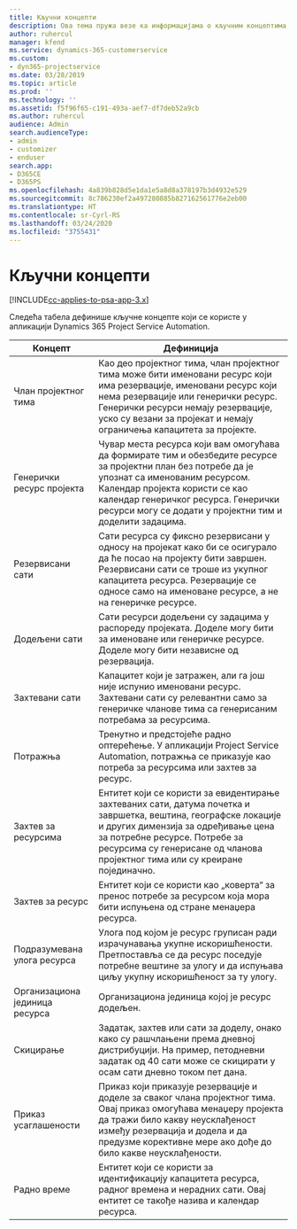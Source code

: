 ```yaml
---
title: Кључни концепти
description: Ова тема пружа везе ка информацијама о кључним концептима за управљање ресурсима у апликацији Project Service Automation.
author: ruhercul
manager: kfend
ms.service: dynamics-365-customerservice
ms.custom:
- dyn365-projectservice
ms.date: 03/28/2019
ms.topic: article
ms.prod: ''
ms.technology: ''
ms.assetid: f5f96f65-c191-493a-aef7-df7deb52a9cb
ms.author: ruhercul
audience: Admin
search.audienceType:
- admin
- customizer
- enduser
search.app:
- D365CE
- D365PS
ms.openlocfilehash: 4a839b828d5e1da1e5a8d8a378197b3d4932e529
ms.sourcegitcommit: 8c786230ef2a497280885b827162561776e2eb00
ms.translationtype: HT
ms.contentlocale: sr-Cyrl-RS
ms.lasthandoff: 03/24/2020
ms.locfileid: "3755431"
---
```

# <a name="key-concepts"></a>Кључни концепти

[!INCLUDE[cc-applies-to-psa-app-3.x](../includes/cc-applies-to-psa-app-3x.md)]

Следећа табела дефинише кључне концепте који се користе у апликацији Dynamics 365 Project Service Automation.

| Концепт                    | Дефиниција |
|----------------------------|------------|
| Члан пројектног тима        | Као део пројектног тима, члан пројектног тима може бити именовани ресурс који има резервације, именовани ресурс који нема резервације или генерички ресурс. Генерички ресурси немају резервације, уско су везани за пројекат и немају ограничења капацитета за пројекте. |
| Генерички ресурс пројекта   | Чувар места ресурса који вам омогућава да формирате тим и обезбедите ресурсе за пројектни план без потребе да је упознат са именованим ресурсом. Календар пројекта користи се као календар генеричког ресурса. Генерички ресурси могу се додати у пројектни тим и доделити задацима. |
| Резервисани сати               | Сати ресурса су фиксно резервисани у односу на пројекат како би се осигурало да ће посао на пројекту бити завршен. Резервисани сати се троше из укупног капацитета ресурса. Резервације се односе само на именоване ресурсе, а не на генеричке ресурсе. |
| Додељени сати             | Сати ресурси додељени су задацима у распореду пројеката. Доделе могу бити за именоване или генеричке ресурсе. Доделе могу бити независне од резервација. |
| Захтевани сати             | Капацитет који је затражен, али га још није испунио именовани ресурс. Захтевани сати су релевантни само за генеричке чланове тима са генерисаним потребама за ресурсима. |
| Потражња                     | Тренутно и предстојеће радно оптерећење. У апликацији Project Service Automation, потражња се приказује као потреба за ресурсима или захтев за ресурс. |
| Захтев за ресурсима       | Ентитет који се користи за евидентирање захтеваних сати, датума почетка и завршетка, вештина, географске локације и других димензија за одређивање цена за потребне ресурсе. Потребе за ресурсима су генерисане од чланова пројектног тима или су креиране појединачно. |
| Захтев за ресурс           | Ентитет који се користи као „коверта“ за пренос потребе за ресурсом која мора бити испуњена од стране менаџера ресурса. |
| Подразумевана улога ресурса      | Улога под којом је ресурс груписан ради израчунавања укупне искоришћености. Претпоставља се да ресурс поседује потребне вештине за улогу и да испуњава циљу укупну искоришћеност за ту улогу. |
| Организациона јединица ресурса | Организациона јединица којој је ресурс додељен. |
| Скицирање                    | Задатак, захтев или сати за доделу, онако како су рашчлањени према дневној дистрибуцији. На пример, петодневни задатак од 40 сати може се скицирати у осам сати дневно током пет дана. |
| Приказ усаглашености        | Приказ који приказује резервације и доделе за сваког члана пројектног тима. Овај приказ омогућава менаџеру пројекта да тражи било какву неусклађеност између резервација и додела и да предузме корективне мере ако дође до било какве неусклађености. |
| Радно време                 | Ентитет који се користи за идентификацију капацитета ресурса, радног времена и нерадних сати. Овај ентитет се такође назива и календар ресурса. |
